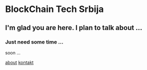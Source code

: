 # BlockChain Tech Srbija

## I'm glad you are here. I plan to talk about ...
### Just need some time ...
soon ...

[about](about.html) 
[kontakt](contact.html)

